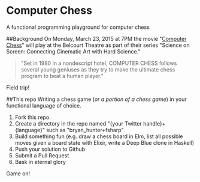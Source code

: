 # Computer Chess
A functional programming playground for computer chess

##Background
On Monday, March 23, 2015 at 7PM the movie "[Computer Chess](http://www.belcourt.org/events/computer-chess.653869)" will play at the Belcourt Theatre as part of their series "Science on Screen: Connecting Cinematic Art with Hard Science."

>"Set in 1980 in a nondescript hotel, COMPUTER CHESS follows several young geniuses as they try to make the ultimate chess program to beat a human player."

Field trip! 

##This repo
Writing a chess game (_or a portion of a chess game_) in your functional language of choice. 

1. Fork this repo. 
2. Create a directory in the repo named "{your Twitter handle}+{language}" such as "bryan_hunter+fsharp"
3. Build something fun (e.g. draw a chess board in Elm, list all possible moves given a board state with Elixir, write a Deep Blue clone in Haskell)
3. Push your solution to Github
4. Submit a Pull Request
5. Bask in eternal glory

Game on!
